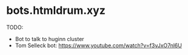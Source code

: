 bots.htmldrum.xyz
======

TODO:
- Bot to talk to huginn cluster
- Tom Selleck bot: https://www.youtube.com/watch?v=f3vJxO7nl6U
